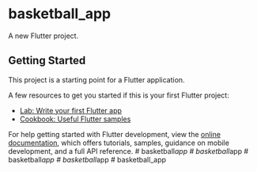 # basketball_app

A new Flutter project.

## Getting Started

This project is a starting point for a Flutter application.

A few resources to get you started if this is your first Flutter project:

- [Lab: Write your first Flutter app](https://docs.flutter.dev/get-started/codelab)
- [Cookbook: Useful Flutter samples](https://docs.flutter.dev/cookbook)

For help getting started with Flutter development, view the
[online documentation](https://docs.flutter.dev/), which offers tutorials,
samples, guidance on mobile development, and a full API reference.
#   b a s k e t b a l l _ a p p  
 #   b a s k e t b a l l _ a p p  
 #   b a s k e t b a l l _ a p p  
 #   b a s k e t b a l l _ a p p  
 #   b a s k e t b a l l _ a p p  
 